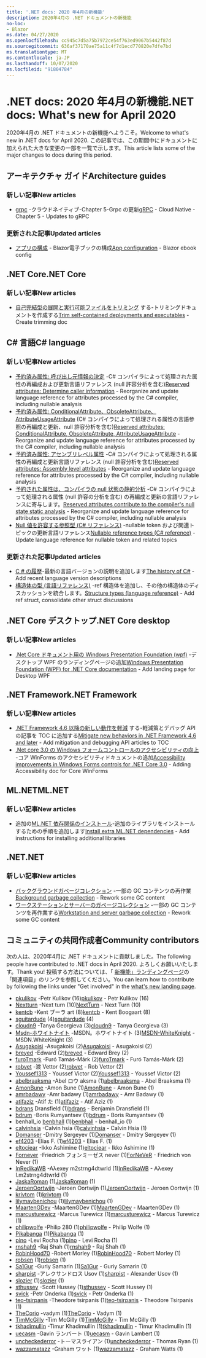 ```yaml
---
title: '.NET docs: 2020 年4月の新機能'
description: 2020年4月の .NET ドキュメントの新機能
no-loc:
- Blazor
ms.date: 04/27/2020
ms.openlocfilehash: cc945c7d5a75b7972ce54f763ed9067b5442f87d
ms.sourcegitcommit: 636af37170ae75a11c4f7d1ecd770820e7dfe7bd
ms.translationtype: MT
ms.contentlocale: ja-JP
ms.lasthandoff: 10/07/2020
ms.locfileid: "91804784"
---
```

# <a name="net-docs-whats-new-for-april-2020"></a><span data-ttu-id="e58a4-103">.NET docs: 2020 年4月の新機能</span><span class="sxs-lookup"><span data-stu-id="e58a4-103">.NET docs: What's new for April 2020</span></span>

<span data-ttu-id="e58a4-104">2020年4月の .NET ドキュメントの新機能へようこそ。</span><span class="sxs-lookup"><span data-stu-id="e58a4-104">Welcome to what's new in .NET docs for April 2020.</span></span> <span data-ttu-id="e58a4-105">この記事では、この期間中にドキュメントに加えられた大きな変更の一部を一覧で示します。</span><span class="sxs-lookup"><span data-stu-id="e58a4-105">This article lists some of the major changes to docs during this period.</span></span>

## <a name="architecture-guides"></a><span data-ttu-id="e58a4-106">アーキテクチャ ガイド</span><span class="sxs-lookup"><span data-stu-id="e58a4-106">Architecture guides</span></span>

### <a name="new-articles"></a><span data-ttu-id="e58a4-107">新しい記事</span><span class="sxs-lookup"><span data-stu-id="e58a4-107">New articles</span></span>

- <span data-ttu-id="e58a4-108">[grpc](../architecture/cloud-native/grpc.md) -クラウドネイティブ-Chapter 5-Grpc の更新</span><span class="sxs-lookup"><span data-stu-id="e58a4-108">[gRPC](../architecture/cloud-native/grpc.md) - Cloud Native - Chapter 5 - Updates to gRPC</span></span>

### <a name="updated-articles"></a><span data-ttu-id="e58a4-109">更新された記事</span><span class="sxs-lookup"><span data-stu-id="e58a4-109">Updated articles</span></span>

- <span data-ttu-id="e58a4-110">[アプリの構成](../architecture/blazor-for-web-forms-developers/config.md)  -  Blazor電子ブックの構成</span><span class="sxs-lookup"><span data-stu-id="e58a4-110">[App configuration](../architecture/blazor-for-web-forms-developers/config.md) - Blazor ebook config</span></span>

## <a name="net-core"></a><span data-ttu-id="e58a4-111">.NET Core</span><span class="sxs-lookup"><span data-stu-id="e58a4-111">.NET Core</span></span>

### <a name="new-articles"></a><span data-ttu-id="e58a4-112">新しい記事</span><span class="sxs-lookup"><span data-stu-id="e58a4-112">New articles</span></span>

- <span data-ttu-id="e58a4-113">[自己完結型の展開と実行可能ファイルをトリミング](../core/deploying/trim-self-contained.md) する-トリミングドキュメントを作成する</span><span class="sxs-lookup"><span data-stu-id="e58a4-113">[Trim self-contained deployments and executables](../core/deploying/trim-self-contained.md) - Create trimming doc</span></span>

## <a name="c-language"></a><span data-ttu-id="e58a4-114">C# 言語</span><span class="sxs-lookup"><span data-stu-id="e58a4-114">C# language</span></span>

### <a name="new-articles"></a><span data-ttu-id="e58a4-115">新しい記事</span><span class="sxs-lookup"><span data-stu-id="e58a4-115">New articles</span></span>

- <span data-ttu-id="e58a4-116">[予約済み属性: 呼び出し元情報の決定](../csharp/language-reference/attributes/caller-information.md) -C# コンパイラによって処理された属性の再編成および更新言語リファレンス (null 許容分析を含む)</span><span class="sxs-lookup"><span data-stu-id="e58a4-116">[Reserved attributes: Determine caller information](../csharp/language-reference/attributes/caller-information.md) - Reorganize and update language reference for attributes processed by the C# compiler, including nullable analysis</span></span>
- <span data-ttu-id="e58a4-117">[予約済み属性: ConditionalAttribute、ObsoleteAttribute、AttributeUsageAttribute](../csharp/language-reference/attributes/general.md) (C# コンパイラによって処理される属性の言語参照の再編成と更新、null 許容分析を含む)</span><span class="sxs-lookup"><span data-stu-id="e58a4-117">[Reserved attributes: ConditionalAttribute, ObsoleteAttribute, AttributeUsageAttribute](../csharp/language-reference/attributes/general.md) - Reorganize and update language reference for attributes processed by the C# compiler, including nullable analysis</span></span>
- <span data-ttu-id="e58a4-118">[予約済み属性: アセンブリレベル属性](../csharp/language-reference/attributes/global.md) -C# コンパイラによって処理される属性の再編成と更新言語リファレンス (null 許容分析を含む)</span><span class="sxs-lookup"><span data-stu-id="e58a4-118">[Reserved attributes: Assembly level attributes](../csharp/language-reference/attributes/global.md) - Reorganize and update language reference for attributes processed by the C# compiler, including nullable analysis</span></span>
- <span data-ttu-id="e58a4-119">[予約された属性は、コンパイラの null 状態の静的分析](../csharp/language-reference/attributes/nullable-analysis.md) -C# コンパイラによって処理される属性 (null 許容の分析を含む) の再編成と更新の言語リファレンスに寄与します。</span><span class="sxs-lookup"><span data-stu-id="e58a4-119">[Reserved attributes contribute to the compiler's null state static analysis](../csharp/language-reference/attributes/nullable-analysis.md) - Reorganize and update language reference for attributes processed by the C# compiler, including nullable analysis</span></span>
- <span data-ttu-id="e58a4-120">[Null 値を許容する参照型 (C# リファレンス)](../csharp/language-reference/builtin-types/nullable-reference-types.md) -nullable token および関連トピックの更新言語リファレンス</span><span class="sxs-lookup"><span data-stu-id="e58a4-120">[Nullable reference types (C# reference)](../csharp/language-reference/builtin-types/nullable-reference-types.md) - Update language reference for nullable token and related topics</span></span>

### <a name="updated-articles"></a><span data-ttu-id="e58a4-121">更新された記事</span><span class="sxs-lookup"><span data-stu-id="e58a4-121">Updated articles</span></span>

- <span data-ttu-id="e58a4-122">[C \# の履歴](../csharp/whats-new/csharp-version-history.md)-最新の言語バージョンの説明を追加します</span><span class="sxs-lookup"><span data-stu-id="e58a4-122">[The history of C\#](../csharp/whats-new/csharp-version-history.md) - Add recent language version descriptions</span></span>
- <span data-ttu-id="e58a4-123">[構造体の型 (言語リファレンス)](../csharp/language-reference/builtin-types/struct.md) -ref 構造体を追加し、その他の構造体のディスカッションを統合します。</span><span class="sxs-lookup"><span data-stu-id="e58a4-123">[Structure types (language reference)](../csharp/language-reference/builtin-types/struct.md) - Add ref struct, consolidate other struct discussions</span></span>

## <a name="net-core-desktop"></a><span data-ttu-id="e58a4-124">.NET Core デスクトップ</span><span class="sxs-lookup"><span data-stu-id="e58a4-124">.NET Core desktop</span></span>

### <a name="new-articles"></a><span data-ttu-id="e58a4-125">新しい記事</span><span class="sxs-lookup"><span data-stu-id="e58a4-125">New articles</span></span>

- <span data-ttu-id="e58a4-126">[.Net Core ドキュメント用の Windows Presentation Foundation (wpf)](/dotnet/desktop/wpf/) -デスクトップ WPF のランディングページの追加</span><span class="sxs-lookup"><span data-stu-id="e58a4-126">[Windows Presentation Foundation (WPF) for .NET Core documentation](/dotnet/desktop/wpf/) - Add landing page for Desktop WPF</span></span>

## <a name="net-framework"></a><span data-ttu-id="e58a4-127">.NET Framework</span><span class="sxs-lookup"><span data-stu-id="e58a4-127">.NET Framework</span></span>

### <a name="new-articles"></a><span data-ttu-id="e58a4-128">新しい記事</span><span class="sxs-lookup"><span data-stu-id="e58a4-128">New articles</span></span>

- <span data-ttu-id="e58a4-129">[.NET Framework 4.6 以降の新しい動作を軽減](../framework/migration-guide/mitigations.md) する-軽減策とデバッグ API の記事を TOC に追加する</span><span class="sxs-lookup"><span data-stu-id="e58a4-129">[Mitigate new behaviors in .NET Framework 4.6 and later](../framework/migration-guide/mitigations.md) - Add mitigation and debugging API articles to TOC</span></span>
- <span data-ttu-id="e58a4-130">[.Net core 3.0 の Windows フォームコントロールのアクセシビリティの向上](/dotnet/desktop/winforms/windows-forms-accessibility-improvements) -コア WinForms のアクセシビリティドキュメントの追加</span><span class="sxs-lookup"><span data-stu-id="e58a4-130">[Accessibility improvements in Windows Forms controls for .NET Core 3.0](/dotnet/desktop/winforms/windows-forms-accessibility-improvements) - Adding Accessibility doc for Core WinForms</span></span>

## <a name="mlnet"></a><span data-ttu-id="e58a4-131">ML.NET</span><span class="sxs-lookup"><span data-stu-id="e58a4-131">ML.NET</span></span>

### <a name="new-articles"></a><span data-ttu-id="e58a4-132">新しい記事</span><span class="sxs-lookup"><span data-stu-id="e58a4-132">New articles</span></span>

- <span data-ttu-id="e58a4-133">追加の[ML.NET 依存関係のインストール](../machine-learning/how-to-guides/install-extra-dependencies.md)-追加のライブラリをインストールするための手順を追加します</span><span class="sxs-lookup"><span data-stu-id="e58a4-133">[Install extra ML.NET dependencies](../machine-learning/how-to-guides/install-extra-dependencies.md) - Add instructions for installing additional libraries</span></span>

## <a name="net"></a><span data-ttu-id="e58a4-134">.NET</span><span class="sxs-lookup"><span data-stu-id="e58a4-134">.NET</span></span>

### <a name="new-articles"></a><span data-ttu-id="e58a4-135">新しい記事</span><span class="sxs-lookup"><span data-stu-id="e58a4-135">New articles</span></span>

- <span data-ttu-id="e58a4-136">[バックグラウンドガベージコレクション](../standard/garbage-collection/background-gc.md) -一部の GC コンテンツの再作業</span><span class="sxs-lookup"><span data-stu-id="e58a4-136">[Background garbage collection](../standard/garbage-collection/background-gc.md) - Rework some GC content</span></span>
- <span data-ttu-id="e58a4-137">[ワークステーションとサーバーのガベージコレクション](../standard/garbage-collection/workstation-server-gc.md) -一部の GC コンテンツを再作業する</span><span class="sxs-lookup"><span data-stu-id="e58a4-137">[Workstation and server garbage collection](../standard/garbage-collection/workstation-server-gc.md) - Rework some GC content</span></span>

## <a name="community-contributors"></a><span data-ttu-id="e58a4-138">コミュニティの共同作成者</span><span class="sxs-lookup"><span data-stu-id="e58a4-138">Community contributors</span></span>

<span data-ttu-id="e58a4-139">次の人は、2020年4月に .NET ドキュメントに貢献しました。</span><span class="sxs-lookup"><span data-stu-id="e58a4-139">The following people have contributed to .NET docs in April 2020.</span></span> <span data-ttu-id="e58a4-140">よろしくお願いいたします。</span><span class="sxs-lookup"><span data-stu-id="e58a4-140">Thank you!</span></span> <span data-ttu-id="e58a4-141">投稿する方法については、「 [新機能」ランディングページ](index.yml)の「関連項目」のリンクを参照してください。</span><span class="sxs-lookup"><span data-stu-id="e58a4-141">You can learn how to contribute by following the links under "Get involved" in the [what's new landing page](index.yml).</span></span>

- <span data-ttu-id="e58a4-142">[pkulikov](https://github.com/pkulikov) -Petr Kulikov (16)</span><span class="sxs-lookup"><span data-stu-id="e58a4-142">[pkulikov](https://github.com/pkulikov) - Petr Kulikov (16)</span></span>
- <span data-ttu-id="e58a4-143">[Nextturn](https://github.com/NextTurn) -Next turn (10)</span><span class="sxs-lookup"><span data-stu-id="e58a4-143">[NextTurn](https://github.com/NextTurn) - Next Turn (10)</span></span>
- <span data-ttu-id="e58a4-144">[kentcb](https://github.com/kentcb) -Kent ブーラ art (8)</span><span class="sxs-lookup"><span data-stu-id="e58a4-144">[kentcb](https://github.com/kentcb) - Kent Boogaart (8)</span></span>
- <span data-ttu-id="e58a4-145">[sguitardude](https://github.com/sguitardude) (4)</span><span class="sxs-lookup"><span data-stu-id="e58a4-145">[sguitardude](https://github.com/sguitardude) (4)</span></span>
- <span data-ttu-id="e58a4-146">[cloudn9](https://github.com/cloudn9) -Tanya Georgieva (3)</span><span class="sxs-lookup"><span data-stu-id="e58a4-146">[cloudn9](https://github.com/cloudn9) - Tanya Georgieva (3)</span></span>
- <span data-ttu-id="e58a4-147">[Msdn-ホワイトナイト](https://github.com/MSDN-WhiteKnight) -MSDN。ホワイトナイト (3)</span><span class="sxs-lookup"><span data-stu-id="e58a4-147">[MSDN-WhiteKnight](https://github.com/MSDN-WhiteKnight) - MSDN.WhiteKnight (3)</span></span>
- <span data-ttu-id="e58a4-148">[Asugakoisi](https://github.com/Asugakoisi) -Asugakoisi (2)</span><span class="sxs-lookup"><span data-stu-id="e58a4-148">[Asugakoisi](https://github.com/Asugakoisi) - Asugakoisi (2)</span></span>
- <span data-ttu-id="e58a4-149">[breyed](https://github.com/breyed) -Edward (2)</span><span class="sxs-lookup"><span data-stu-id="e58a4-149">[breyed](https://github.com/breyed) - Edward Brey (2)</span></span>
- <span data-ttu-id="e58a4-150">[furoTmark](https://github.com/furoTmark) -Furó Tamás-Márk (2)</span><span class="sxs-lookup"><span data-stu-id="e58a4-150">[furoTmark](https://github.com/furoTmark) -  Furó Tamás-Márk (2)</span></span>
- <span data-ttu-id="e58a4-151">[robvet](https://github.com/robvet) -渡 Vettor (2)</span><span class="sxs-lookup"><span data-stu-id="e58a4-151">[robvet](https://github.com/robvet) - Rob Vettor (2)</span></span>
- <span data-ttu-id="e58a4-152">[Youssef1313](https://github.com/Youssef1313) - Youssef Victor (2)</span><span class="sxs-lookup"><span data-stu-id="e58a4-152">[Youssef1313](https://github.com/Youssef1313) - Youssef Victor (2)</span></span>
- <span data-ttu-id="e58a4-153">[abelbraaksma](https://github.com/abelbraaksma) -Abel ロウ aksma (1)</span><span class="sxs-lookup"><span data-stu-id="e58a4-153">[abelbraaksma](https://github.com/abelbraaksma) - Abel Braaksma (1)</span></span>
- <span data-ttu-id="e58a4-154">[AmonBune](https://github.com/AmonBune) -Amon Bune (1)</span><span class="sxs-lookup"><span data-stu-id="e58a4-154">[AmonBune](https://github.com/AmonBune) - Amon Bune (1)</span></span>
- <span data-ttu-id="e58a4-155">[amrbadawy](https://github.com/amrbadawy) -Amr badawy (1)</span><span class="sxs-lookup"><span data-stu-id="e58a4-155">[amrbadawy](https://github.com/amrbadawy) - Amr Badawy (1)</span></span>
- <span data-ttu-id="e58a4-156">[atifaziz](https://github.com/atifaziz) -Atif た (1)</span><span class="sxs-lookup"><span data-stu-id="e58a4-156">[atifaziz](https://github.com/atifaziz) - Atif Aziz (1)</span></span>
- <span data-ttu-id="e58a4-157">[bdrans](https://github.com/bdrans) Dransfield (1)</span><span class="sxs-lookup"><span data-stu-id="e58a4-157">[bdrans](https://github.com/bdrans) - Benjamin Dransfield (1)</span></span>
- <span data-ttu-id="e58a4-158">[bdrum](https://github.com/bdrum) -Boris Rumyantsev (1)</span><span class="sxs-lookup"><span data-stu-id="e58a4-158">[bdrum](https://github.com/bdrum) - Boris Rumyantsev (1)</span></span>
- <span data-ttu-id="e58a4-159">benhall_io [benbhall](https://github.com/benbhall) (1)</span><span class="sxs-lookup"><span data-stu-id="e58a4-159">[benbhall](https://github.com/benbhall) - benhall_io (1)</span></span>
- <span data-ttu-id="e58a4-160">[calvinhsia](https://github.com/calvinhsia) -Calvin hsia (1)</span><span class="sxs-lookup"><span data-stu-id="e58a4-160">[calvinhsia](https://github.com/calvinhsia) - Calvin Hsia (1)</span></span>
- <span data-ttu-id="e58a4-161">[Domanser](https://github.com/Domanser) -Dmitry Sergeyev (1)</span><span class="sxs-lookup"><span data-stu-id="e58a4-161">[Domanser](https://github.com/Domanser) - Dmitry Sergeyev (1)</span></span>
- <span data-ttu-id="e58a4-162">[ef4203](https://github.com/ef4203) -Elias F. (1)</span><span class="sxs-lookup"><span data-stu-id="e58a4-162">[ef4203](https://github.com/ef4203) - Elias F. (1)</span></span>
- <span data-ttu-id="e58a4-163">[eltociear](https://github.com/eltociear) -Ikko Ashimine (1)</span><span class="sxs-lookup"><span data-stu-id="e58a4-163">[eltociear](https://github.com/eltociear) - Ikko Ashimine (1)</span></span>
- <span data-ttu-id="e58a4-164">[Fornever](https://github.com/ForNeVeR) -Friedrich フォンミーゼス never (1)</span><span class="sxs-lookup"><span data-stu-id="e58a4-164">[ForNeVeR](https://github.com/ForNeVeR) - Friedrich von Never (1)</span></span>
- <span data-ttu-id="e58a4-165">[InRedikaWB](https://github.com/InRedikaWB) -Aλexey m2strng4dtwrld (1)</span><span class="sxs-lookup"><span data-stu-id="e58a4-165">[InRedikaWB](https://github.com/InRedikaWB) - Aλexey I.m2strng4dtwrld (1)</span></span>
- <span data-ttu-id="e58a4-166">[JaskaRoman](https://github.com/JaskaRoman) (1)</span><span class="sxs-lookup"><span data-stu-id="e58a4-166">[JaskaRoman](https://github.com/JaskaRoman) (1)</span></span>
- <span data-ttu-id="e58a4-167">[JeroenOortwijn](https://github.com/JeroenOortwijn) -Jeroen Oortwijn (1)</span><span class="sxs-lookup"><span data-stu-id="e58a4-167">[JeroenOortwijn](https://github.com/JeroenOortwijn) - Jeroen Oortwijn (1)</span></span>
- <span data-ttu-id="e58a4-168">[krivtom](https://github.com/krivtom) (1)</span><span class="sxs-lookup"><span data-stu-id="e58a4-168">[krivtom](https://github.com/krivtom) (1)</span></span>
- <span data-ttu-id="e58a4-169">[lilymaybenichou](https://github.com/lilymaybenichou) (1)</span><span class="sxs-lookup"><span data-stu-id="e58a4-169">[lilymaybenichou](https://github.com/lilymaybenichou) (1)</span></span>
- <span data-ttu-id="e58a4-170">[MaartenGDev](https://github.com/MaartenGDev) -MaartenGDev (1)</span><span class="sxs-lookup"><span data-stu-id="e58a4-170">[MaartenGDev](https://github.com/MaartenGDev) - MaartenGDev (1)</span></span>
- <span data-ttu-id="e58a4-171">[marcusturewicz](https://github.com/marcusturewicz) -Marcus Turewicz (1)</span><span class="sxs-lookup"><span data-stu-id="e58a4-171">[marcusturewicz](https://github.com/marcusturewicz) - Marcus Turewicz (1)</span></span>
- <span data-ttu-id="e58a4-172">[philipwolfe](https://github.com/philipwolfe) -Philip 280 (1)</span><span class="sxs-lookup"><span data-stu-id="e58a4-172">[philipwolfe](https://github.com/philipwolfe) - Philip Wolfe (1)</span></span>
- <span data-ttu-id="e58a4-173">[Pikabanga](https://github.com/Pikabanga) (1)</span><span class="sxs-lookup"><span data-stu-id="e58a4-173">[Pikabanga](https://github.com/Pikabanga) (1)</span></span>
- <span data-ttu-id="e58a4-174">[pino](https://github.com/pino) -Levi Rocha (1)</span><span class="sxs-lookup"><span data-stu-id="e58a4-174">[pino](https://github.com/pino) - Levi Rocha (1)</span></span>
- <span data-ttu-id="e58a4-175">[rnshah9](https://github.com/rnshah9) -Raj Shah (1)</span><span class="sxs-lookup"><span data-stu-id="e58a4-175">[rnshah9](https://github.com/rnshah9) - Raj Shah (1)</span></span>
- <span data-ttu-id="e58a4-176">[RobinHood70](https://github.com/RobinHood70) -Robert Morley (1)</span><span class="sxs-lookup"><span data-stu-id="e58a4-176">[RobinHood70](https://github.com/RobinHood70) - Robert Morley (1)</span></span>
- <span data-ttu-id="e58a4-177">[robsen](https://github.com/robsen) (1)</span><span class="sxs-lookup"><span data-stu-id="e58a4-177">[robsen](https://github.com/robsen) (1)</span></span>
- <span data-ttu-id="e58a4-178">[Sa1Gur](https://github.com/Sa1Gur) -Guriy Samarin (1)</span><span class="sxs-lookup"><span data-stu-id="e58a4-178">[Sa1Gur](https://github.com/Sa1Gur) - Guriy Samarin (1)</span></span>
- <span data-ttu-id="e58a4-179">[sharpist](https://github.com/sharpist) -アレクサンドロス Usov (1)</span><span class="sxs-lookup"><span data-stu-id="e58a4-179">[sharpist](https://github.com/sharpist) - Alexander Usov (1)</span></span>
- <span data-ttu-id="e58a4-180">[slozier](https://github.com/slozier) (1)</span><span class="sxs-lookup"><span data-stu-id="e58a4-180">[slozier](https://github.com/slozier) (1)</span></span>
- <span data-ttu-id="e58a4-181">[sthussey](https://github.com/sthussey) -Scott Hussey (1)</span><span class="sxs-lookup"><span data-stu-id="e58a4-181">[sthussey](https://github.com/sthussey) - Scott Hussey (1)</span></span>
- <span data-ttu-id="e58a4-182">[svick](https://github.com/svick) -Petr Onderka (1)</span><span class="sxs-lookup"><span data-stu-id="e58a4-182">[svick](https://github.com/svick) - Petr Onderka (1)</span></span>
- <span data-ttu-id="e58a4-183">[teo-tsirpanis](https://github.com/teo-tsirpanis) -Theodore tsirpanis (1)</span><span class="sxs-lookup"><span data-stu-id="e58a4-183">[teo-tsirpanis](https://github.com/teo-tsirpanis) - Theodore Tsirpanis (1)</span></span>
- <span data-ttu-id="e58a4-184">[TheCorio](https://github.com/TheCorio) -vadym (1)</span><span class="sxs-lookup"><span data-stu-id="e58a4-184">[TheCorio](https://github.com/TheCorio) - Vadym (1)</span></span>
- <span data-ttu-id="e58a4-185">[TimMcGilly](https://github.com/TimMcGilly) -Tim McGilly (1)</span><span class="sxs-lookup"><span data-stu-id="e58a4-185">[TimMcGilly](https://github.com/TimMcGilly) - Tim McGilly (1)</span></span>
- <span data-ttu-id="e58a4-186">[tkhadimullin](https://github.com/tkhadimullin) -Timur Khadimullin (1)</span><span class="sxs-lookup"><span data-stu-id="e58a4-186">[tkhadimullin](https://github.com/tkhadimullin) - Timur Khadimullin (1)</span></span>
- <span data-ttu-id="e58a4-187">[uecasm](https://github.com/uecasm) -Gavin ランバート (1)</span><span class="sxs-lookup"><span data-stu-id="e58a4-187">[uecasm](https://github.com/uecasm) - Gavin Lambert (1)</span></span>
- <span data-ttu-id="e58a4-188">[uncheckederror](https://github.com/uncheckederror) -トーマスライアン (1)</span><span class="sxs-lookup"><span data-stu-id="e58a4-188">[uncheckederror](https://github.com/uncheckederror) - Thomas Ryan (1)</span></span>
- <span data-ttu-id="e58a4-189">[wazzamatazz](https://github.com/wazzamatazz) -Graham ワット (1)</span><span class="sxs-lookup"><span data-stu-id="e58a4-189">[wazzamatazz](https://github.com/wazzamatazz) - Graham Watts (1)</span></span>
